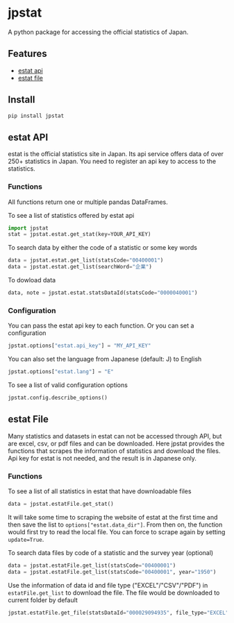 # jpstat

A python package for accessing the official statistics of Japan.

## Features

- [estat api](#estat-api)
- [estat file](#estat-file)

## Install

```sh
pip install jpstat
```

## estat API

estat is the official statistics site in Japan. Its api service offers data of over 250+ statistics in Japan. You need to register an api key to access to the statistics.

### Functions

All functions return one or multiple pandas DataFrames.

To see a list of statistics offered by estat api

```python
import jpstat
stat = jpstat.estat.get_stat(key=YOUR_API_KEY)
```

To search data by either the code of a statistic or some key words

```python
data = jpstat.estat.get_list(statsCode="00400001")
data = jpstat.estat.get_list(searchWord="企業")
```

To dowload data

```python
data, note = jpstat.estat.statsDataId(statsCode="0000040001")
```

### Configuration

You can pass the estat api key to each function. Or you can set a configuration

```python
jpstat.options["estat.api_key"] = "MY_API_KEY"
```

You can also set the language from Japanese (default: J) to English

```python
jpstat.options["estat.lang"] = "E"
```

To see a list of valid configuration options

```python
jpstat.config.describe_options()
```

## estat File

Many statistics and datasets in estat can not be accessed through API, but are excel, csv, or pdf files and can be downloaded. Here jpstat provides the functions that scrapes the information of statistics and download the files. Api key for estat is not needed, and the result is in Japanese only.

### Functions

To see a list of all statistics in estat that have downloadable files

```python
data = jpstat.estatFile.get_stat()
```

It will take some time to scraping the website of estat at the first time and then save the list to `options["estat.data_dir"]`. From then on, the function would first try to read the local file. You can force to scrape again by setting `update=True`.

To search data files by code of a statistic and the survey year (optional)

```python
data = jpstat.estatFile.get_list(statsCode="00400001")
data = jpstat.estatFile.get_list(statsCode="00400001", year="1950")
```

Use the information of data id and file type ("EXCEL"/"CSV"/"PDF") in `estatFile.get_list` to download the file. The file would be downloaded to current folder by default

```python
jpstat.estatFile.get_file(statsDataId="000029094935", file_type="EXCEL")
```
